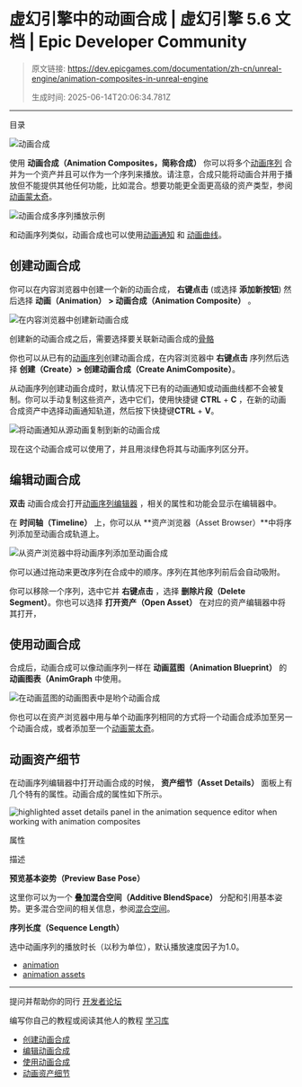 # 虚幻引擎中的动画合成 | 虚幻引擎 5.6 文档 | Epic Developer Community

> 原文链接: https://dev.epicgames.com/documentation/zh-cn/unreal-engine/animation-composites-in-unreal-engine
> 
> 生成时间: 2025-06-14T20:06:34.781Z

---

目录

![动画合成](https://dev.epicgames.com/community/api/documentation/image/6cbb676a-0ee0-48c7-a445-d3957f247bd3?resizing_type=fill&width=1920&height=335)

使用 **动画合成（Animation Composites，简称合成）** 你可以将多个[动画序列](/documentation/zh-cn/unreal-engine/animation-sequences-in-unreal-engine) 合并为一个资产并且可以作为一个序列来播放。请注意，合成只能将动画合并用于播放但不能提供其他任何功能，比如混合。想要功能更全面更高级的资产类型，参阅[动画蒙太奇](/documentation/zh-cn/unreal-engine/animation-montage-in-unreal-engine)。

![动画合成多序列播放示例](https://d1iv7db44yhgxn.cloudfront.net/documentation/images/bad657c4-7761-41ee-a6f4-9a07cf45ac41/compositedemo.gif)

和动画序列类似，动画合成也可以使用[动画通知](/documentation/zh-cn/unreal-engine/animation-notifies-in-unreal-engine) 和 [动画曲线](/documentation/zh-cn/unreal-engine/animation-curves-in-unreal-engine)。

## 创建动画合成

你可以在内容浏览器中创建一个新的动画合成， **右键点击** (或选择 **添加新按钮**) 然后选择 **动画（Animation）** **\> 动画合成（Animation Composite）** 。

![在内容浏览器中创建新动画合成](https://d1iv7db44yhgxn.cloudfront.net/documentation/images/5001e5e8-494c-4b53-baa4-2e1f7176c8b4/createcomposite.png)

创建新的动画合成之后，需要选择要关联新动画合成的[骨骼](/documentation/zh-cn/unreal-engine/skeletons-in-unreal-engine)

你也可以从已有的[动画序列](/documentation/zh-cn/unreal-engine/animation-sequences-in-unreal-engine)创建动画合成，在内容浏览器中 **右键点击** 序列然后选择 **创建（Create）> 创建动画合成（Create AnimComposite）**。

从动画序列创建动画合成时，默认情况下已有的动画通知或动画曲线都不会被复制。你可以手动复制这些资产，选中它们，使用快捷键 **CTRL** + **C** ，在新的动画合成资产中选择动画通知轨道，然后按下快捷键**CTRL** + **V**。

![将动画通知从源动画复制到新的动画合成](https://d1iv7db44yhgxn.cloudfront.net/documentation/images/54f9517a-a0d9-4ea4-83d1-e4f8c3fe2988/copynotifies.gif)

现在这个动画合成可以使用了，并且用淡绿色将其与动画序列区分开。

## 编辑动画合成

**双击** 动画合成会打开[动画序列编辑器](/documentation/zh-cn/unreal-engine/animation-sequence-editor-in-unreal-engine) ，相关的属性和功能会显示在编辑器中。

在 **时间轴（Timeline）** 上，你可以从 **资产浏览器（Asset Browser）**中将序列添加至动画合成轨道上。

![从资产浏览器中将动画序列添加至动画合成](https://d1iv7db44yhgxn.cloudfront.net/documentation/images/4ce768cb-5dd8-4c23-b379-0b1b499418b1/addsequences.png)

你可以通过拖动来更改序列在合成中的顺序。序列在其他序列前后会自动吸附。

你可以移除一个序列，选中它并 **右键点击** ，选择 **删除片段（Delete Segment）**。你也可以选择 **打开资产（Open Asset）** 在对应的资产编辑器中将其打开，

## 使用动画合成

合成后，动画合成可以像动画序列一样在 **动画蓝图（Animation Blueprint）** 的 **动画图表（AnimGraph** 中使用。

![在动画蓝图的动画图表中是哟个动画合成](https://d1iv7db44yhgxn.cloudfront.net/documentation/images/26403c5e-0788-4c4f-a9b5-8d364bd43450/animbp.png)

你也可以在资产浏览器中用与单个动画序列相同的方式将一个动画合成添加至另一个动画合成，或者添加至一个[动画蒙太奇](/documentation/zh-cn/unreal-engine/animation-montage-in-unreal-engine)。

## 动画资产细节

在动画序列编辑器中打开动画合成的时候， **资产细节（Asset Details）** 面板上有几个特有的属性。动画合成的属性如下所示。

![highlighted asset details panel in the animation sequence editor when working with animation composites](https://d1iv7db44yhgxn.cloudfront.net/documentation/images/463a31cb-4428-408b-8e6b-f5fef1f03170/assetdetails.png)

属性

描述

**预览基本姿势（Preview Base Pose）**

这里你可以为一个 **叠加混合空间（Additive BlendSpace）** 分配和引用基本姿势。更多混合空间的相关信息，参阅[混合空间](/documentation/zh-cn/unreal-engine/blend-spaces-in-unreal-engine)。

**序列长度（Sequence Length）**

选中动画序列的播放时长（以秒为单位），默认播放速度因子为1.0。

-   [animation](https://dev.epicgames.com/community/search?query=animation)
-   [animation assets](https://dev.epicgames.com/community/search?query=animation%20assets)

* * *

提问并帮助你的同行 [开发者论坛](https://forums.unrealengine.com/categories?tag=unreal-engine)

编写你自己的教程或阅读其他人的教程 [学习库](https://dev.epicgames.com/community/unreal-engine/learning)

-   [创建动画合成](/documentation/zh-cn/unreal-engine/animation-composites-in-unreal-engine#%E5%88%9B%E5%BB%BA%E5%8A%A8%E7%94%BB%E5%90%88%E6%88%90)
-   [编辑动画合成](/documentation/zh-cn/unreal-engine/animation-composites-in-unreal-engine#%E7%BC%96%E8%BE%91%E5%8A%A8%E7%94%BB%E5%90%88%E6%88%90)
-   [使用动画合成](/documentation/zh-cn/unreal-engine/animation-composites-in-unreal-engine#%E4%BD%BF%E7%94%A8%E5%8A%A8%E7%94%BB%E5%90%88%E6%88%90)
-   [动画资产细节](/documentation/zh-cn/unreal-engine/animation-composites-in-unreal-engine#%E5%8A%A8%E7%94%BB%E8%B5%84%E4%BA%A7%E7%BB%86%E8%8A%82)